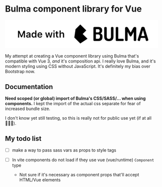 # Bulma component library for Vue

![](\src\assets\made-with-bulma--black.png "made with Bulma")

My attempt at creating a Vue component library using Bulma that's compatible with Vue 3, _and_ it's composition api.
I really love Bulma, and it's modern styling using CSS without JavaScript. It's definitely my bias over Bootstrap now.

## Documentation

**Need scoped (or global) import of Bulma's CSS/SASS/... when using components.** I kept the import of the actual css
separate for fear of increased bundle size.

I don't know yet still testing, so this is really not for public use yet (if at all 🤷🏿‍♂️).

## My todo list

- [ ] make a way to pass sass vars as props to style tags

- [ ] In vite components do not load if they use vue (vue/runtime) `Component` type
	- Not sure if it's necessary as component props that'll accept HTML/Vue elements